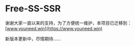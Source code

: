 # Free-SS-SSR

谢谢大家一直以来的支持，为了方便统一维护，本项目已迁移到：[www.youneed.win](https://www.youneed.win)

新版本更新中，尽情期待……
